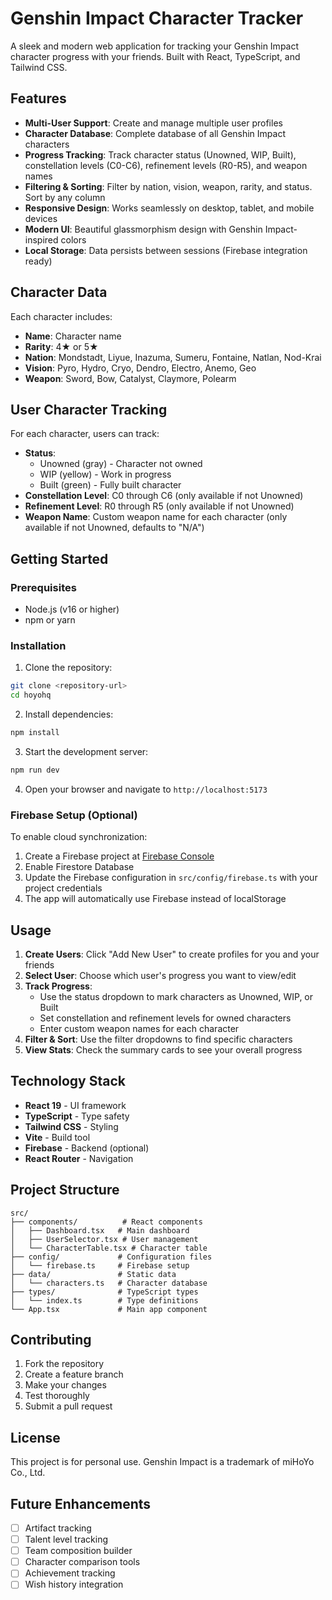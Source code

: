 # Genshin Impact Character Tracker

A sleek and modern web application for tracking your Genshin Impact character progress with your friends. Built with React, TypeScript, and Tailwind CSS.

## Features

- **Multi-User Support**: Create and manage multiple user profiles
- **Character Database**: Complete database of all Genshin Impact characters
- **Progress Tracking**: Track character status (Unowned, WIP, Built), constellation levels (C0-C6), refinement levels (R0-R5), and weapon names
- **Filtering & Sorting**: Filter by nation, vision, weapon, rarity, and status. Sort by any column
- **Responsive Design**: Works seamlessly on desktop, tablet, and mobile devices
- **Modern UI**: Beautiful glassmorphism design with Genshin Impact-inspired colors
- **Local Storage**: Data persists between sessions (Firebase integration ready)

## Character Data

Each character includes:
- **Name**: Character name
- **Rarity**: 4★ or 5★
- **Nation**: Mondstadt, Liyue, Inazuma, Sumeru, Fontaine, Natlan, Nod-Krai
- **Vision**: Pyro, Hydro, Cryo, Dendro, Electro, Anemo, Geo
- **Weapon**: Sword, Bow, Catalyst, Claymore, Polearm

## User Character Tracking

For each character, users can track:
- **Status**: 
  - Unowned (gray) - Character not owned
  - WIP (yellow) - Work in progress
  - Built (green) - Fully built character
- **Constellation Level**: C0 through C6 (only available if not Unowned)
- **Refinement Level**: R0 through R5 (only available if not Unowned)
- **Weapon Name**: Custom weapon name for each character (only available if not Unowned, defaults to "N/A")

## Getting Started

### Prerequisites

- Node.js (v16 or higher)
- npm or yarn

### Installation

1. Clone the repository:
```bash
git clone <repository-url>
cd hoyohq
```

2. Install dependencies:
```bash
npm install
```

3. Start the development server:
```bash
npm run dev
```

4. Open your browser and navigate to `http://localhost:5173`

### Firebase Setup (Optional)

To enable cloud synchronization:

1. Create a Firebase project at [Firebase Console](https://console.firebase.google.com/)
2. Enable Firestore Database
3. Update the Firebase configuration in `src/config/firebase.ts` with your project credentials
4. The app will automatically use Firebase instead of localStorage

## Usage

1. **Create Users**: Click "Add New User" to create profiles for you and your friends
2. **Select User**: Choose which user's progress you want to view/edit
3. **Track Progress**: 
   - Use the status dropdown to mark characters as Unowned, WIP, or Built
   - Set constellation and refinement levels for owned characters
   - Enter custom weapon names for each character
4. **Filter & Sort**: Use the filter dropdowns to find specific characters
5. **View Stats**: Check the summary cards to see your overall progress

## Technology Stack

- **React 19** - UI framework
- **TypeScript** - Type safety
- **Tailwind CSS** - Styling
- **Vite** - Build tool
- **Firebase** - Backend (optional)
- **React Router** - Navigation

## Project Structure

```
src/
├── components/          # React components
│   ├── Dashboard.tsx   # Main dashboard
│   ├── UserSelector.tsx # User management
│   └── CharacterTable.tsx # Character table
├── config/             # Configuration files
│   └── firebase.ts     # Firebase setup
├── data/               # Static data
│   └── characters.ts   # Character database
├── types/              # TypeScript types
│   └── index.ts        # Type definitions
└── App.tsx             # Main app component
```

## Contributing

1. Fork the repository
2. Create a feature branch
3. Make your changes
4. Test thoroughly
5. Submit a pull request

## License

This project is for personal use. Genshin Impact is a trademark of miHoYo Co., Ltd.

## Future Enhancements

- [ ] Artifact tracking
- [ ] Talent level tracking
- [ ] Team composition builder
- [ ] Character comparison tools
- [ ] Achievement tracking
- [ ] Wish history integration